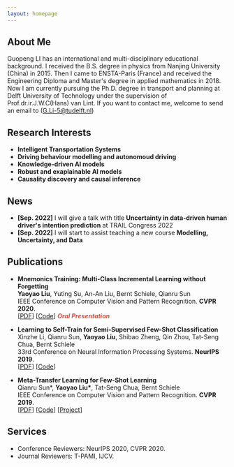 ```yaml
---
layout: homepage
---
```


## About Me

Guopeng LI has an international and multi-disciplinary educational background. I received the B.S. degree in physics from Nanjing University (China) in 2015. Then I came to ENSTA-Paris (France) and received the Engineering Diploma and Master's degree in applied mathematics in 2018. Now I am currently pursuing the Ph.D. degree in transport and planning at Delft University of Technology under the supervision of Prof.dr.ir.J.W.C(Hans) van Lint. If you want to contact me, welcome to send an email to (G.Li-5@tudelft.nl)

## Research Interests

- **Intelligent Transportation Systems** 
- **Driving behaviour modelling and autonomoud driving**
- **Knowledge-driven AI models**
- **Robust and exaplainable AI models**
- **Causality discovery and causal inference**

## News
- **[Sep. 2022]** I will give a talk with title **Uncertainty in data-driven human driver's intention prediction** at TRAIL Congress 2022
- **[Sep. 2022]** I will start to assist teaching a new course **Modelling, Uncertainty, and Data**

## Publications

- **Mnemonics Training: Multi-Class Incremental Learning without Forgetting**
  <br>
  **Yaoyao Liu**, Yuting Su, An-An Liu, Bernt Schiele, Qianru Sun
  <br>
  IEEE Conference on Computer Vision and Pattern Recognition. **CVPR 2020**.
  <br>
  [[PDF](https://arxiv.org/pdf/2002.10211.pdf)] [[Code](https://github.com/yaoyao-liu/mnemonics)] <strong><i style="color:#e74d3c">Oral Presentation</i></strong>

- **Learning to Self-Train for Semi-Supervised Few-Shot Classification**
  <br>
  Xinzhe Li, Qianru Sun, **Yaoyao Liu**, Shibao Zheng, Qin Zhou, Tat-Seng Chua, Bernt Schiele
  <br>
  33rd Conference on Neural Information Processing Systems. **NeurIPS 2019**.
  <br>
  [[PDF](http://papers.nips.cc/paper/9216-learning-to-self-train-for-semi-supervised-few-shot-classification.pdf)] [[Code](https://github.com/xinzheli1217/learning-to-self-train)]

- **Meta-Transfer Learning for Few-Shot Learning**
  <br>
  Qianru Sun\*, **Yaoyao Liu\***, Tat-Seng Chua, Bernt Schiele
  <br>
  IEEE Conference on Computer Vision and Pattern Recognition. **CVPR 2019**.
  <br>
  [[PDF](http://openaccess.thecvf.com/content_CVPR_2019/papers/Sun_Meta-Transfer_Learning_for_Few-Shot_Learning_CVPR_2019_paper.pdf)] [[Code](https://github.com/yaoyao-liu/meta-transfer-learning)] [[Project](https://mtl.yyliu.net/)]

## Services

- Conference Reviewers: NeurIPS 2020, CVPR 2020.
- Journal Reviewers: T-PAMI, IJCV.
